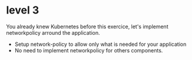 # level 3

You already knew Kubernetes before this exercice, let's implement networkpolicy arround the application.

- Setup network-policy to allow only what is needed for your application
- No need to implement networkpolicy for others components.
